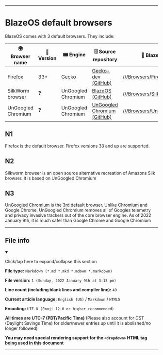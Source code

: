
***

# BlazeOS default browsers

BlazeOS comes with 3 default browsers. They include:

| 🌍 Browser name | 🔖 Version | 📟 Engine | 🗄️ Source repository | 📂 BlazeOS location | 🏷️ Notes |
|---|---|---|---|---|---|
| Firefox | 33+ | Gecko | [Gecko-dev (GitHub)](https://github.com/mozilla/gecko-dev/) | [///Browsers/Firefox/](/Browsers/Firefox/) | [1](#N1) |
| SilkWorm browser | :question: | UnGoogled Chromium | [BlazeOS (GitHub)](https://github.com/seanpm2001/BlazeOS/) | [///Browsers/Silkworm-browser/](/Browsers/Silkworm-browser/) | [2](#N2) |
| UnGoogled Chromium | :question: | UnGoogled Chromium | [UnGoogled Chromium (GitHub)](https://github.com/Eloston/ungoogled-chromium/) | [///Browsers/UnGoogled_Chromium/](/Browsers/UnGoogled_Chromium/) | [3](#N3) |

## N1

Firefox is the default browser. Firefox versions 33 and up are supported.

## N2

Silkworm browser is an open source alternative recreation of Amazons Silk browser. It is based on UnGoogled Chromium

## N3

UnGoogled Chromium is the 3rd default browser. Unlike Chromium and Google Chrome, UnGoogled Chromium removes all of Googles telemetry and privacy invasive trackers out of the core browser engine. As of 2022 January 9th, it is much safer than Google Chrome and Google Chromium

***

## File info

<details open><summary><p lang="en">Click/tap here to expand/collapse this section</p></summary>

**File type:** `Markdown (*.md *.mkd *.mdown *.markdown)`

**File version:** `1 (Sunday, 2022 January 9th at 3:13 pm)`

**Line count (including blank lines and compiler line):** `49`

**Current article language:** `English (US)` / `Markdown` / `HTML5`

**Encoding:** `UTF-8 (Emoji 12.0 or higher recommended)`

**All times are UTC-7 (PDT/Pacific Time)** (Please also account for DST (Daylight Savings Time) for older/newer entries up until it is abolished/no longer followed)

**You may need special rendering support for the `<dropdown>` HTML tag being used in this document**

</details>

***

